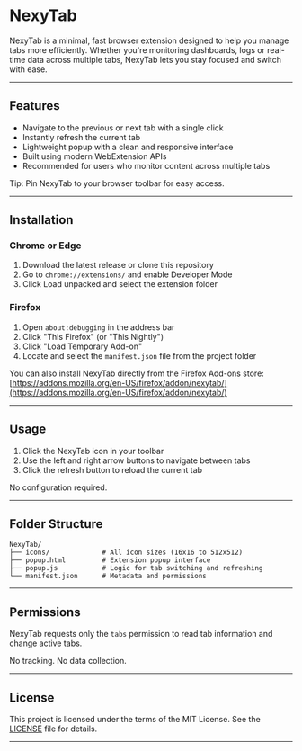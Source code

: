 # NexyTab

NexyTab is a minimal, fast browser extension designed to help you manage tabs more efficiently. Whether you're monitoring dashboards, logs or real-time data across multiple tabs, NexyTab lets you stay focused and switch with ease.

---

## Features

- Navigate to the previous or next tab with a single click  
- Instantly refresh the current tab  
- Lightweight popup with a clean and responsive interface  
- Built using modern WebExtension APIs  
- Recommended for users who monitor content across multiple tabs

Tip: Pin NexyTab to your browser toolbar for easy access.

---

## Installation

### Chrome or Edge

1. Download the latest release or clone this repository  
2. Go to `chrome://extensions/` and enable Developer Mode  
3. Click Load unpacked and select the extension folder

### Firefox

1. Open `about:debugging` in the address bar  
2. Click "This Firefox" (or "This Nightly")  
3. Click "Load Temporary Add-on"  
4. Locate and select the `manifest.json` file from the project folder

You can also install NexyTab directly from the Firefox Add-ons store:  
[https://addons.mozilla.org/en-US/firefox/addon/nexytab/](https://addons.mozilla.org/en-US/firefox/addon/nexytab/)

---

## Usage

1. Click the NexyTab icon in your toolbar  
2. Use the left and right arrow buttons to navigate between tabs  
3. Click the refresh button to reload the current tab

No configuration required.

---

## Folder Structure

```
NexyTab/
├── icons/             # All icon sizes (16x16 to 512x512)
├── popup.html         # Extension popup interface
├── popup.js           # Logic for tab switching and refreshing
└── manifest.json      # Metadata and permissions
```

---

## Permissions

NexyTab requests only the `tabs` permission to read tab information and change active tabs.

No tracking. No data collection.

---

## License

This project is licensed under the terms of the MIT License. See the [LICENSE](LICENSE) file for details.

---
